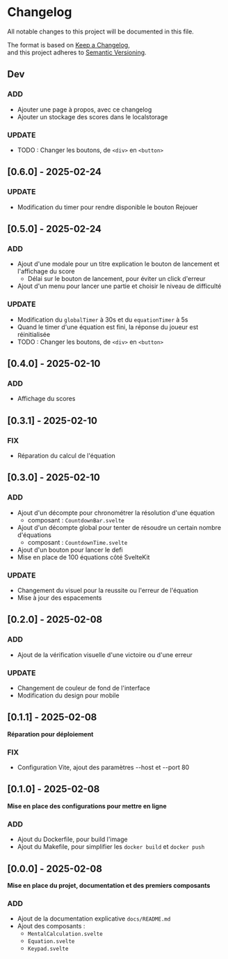 # Changelog

All notable changes to this project will be documented in this file.

The format is based on [Keep a Changelog](https://keepachangelog.com/en/1.1.0/),  
and this project adheres to [Semantic Versioning](https://semver.org/spec/v2.0.0.html).

## Dev

### ADD

- Ajouter une page à propos, avec ce changelog
- Ajouter un stockage des scores dans le localstorage

### UPDATE

- TODO : Changer les boutons, de `<div>` en `<button>`

## [0.6.0] - 2025-02-24

### UPDATE

- Modification du timer pour rendre disponible le bouton Rejouer

## [0.5.0] - 2025-02-24

### ADD

- Ajout d'une modale pour un titre explication le bouton de lancement et l'affichage du score
  - Délai sur le bouton de lancement, pour éviter un click d'erreur
- Ajout d'un menu pour lancer une partie et choisir le niveau de difficulté

### UPDATE

- Modification du `globalTimer` à 30s et du `equationTimer` à 5s
- Quand le timer d'une équation est fini, la réponse du joueur est réinitialisée
- TODO : Changer les boutons, de `<div>` en `<button>`

## [0.4.0] - 2025-02-10

### ADD

- Affichage du scores

## [0.3.1] - 2025-02-10

### FIX

- Réparation du calcul de l'équation

## [0.3.0] - 2025-02-10

### ADD

- Ajout d'un décompte pour chronométrer la résolution d'une équation
  - composant : `CountdownBar.svelte`
- Ajout d'un décompte global pour tenter de résoudre un certain nombre d'équations
  - composant : `CountdownTime.svelte`
- Ajout d'un bouton pour lancer le defi
- Mise en place de 100 équations côté SvelteKit

### UPDATE

- Changement du visuel pour la reussite ou l'erreur de l'équation
- Mise à jour des espacements

## [0.2.0] - 2025-02-08

### ADD

- Ajout de la vérification visuelle d'une victoire ou d'une erreur

### UPDATE

- Changement de couleur de fond de l'interface
- Modification du design pour mobile


## [0.1.1] - 2025-02-08

**Réparation pour déploiement**

### FIX 
- Configuration Vite, ajout des paramètres --host et --port 80

## [0.1.0] - 2025-02-08

**Mise en place des configurations pour mettre en ligne**

### ADD

- Ajout du Dockerfile, pour build l'image
- Ajout du Makefile, pour simplifier les `docker build` et `docker push`

## [0.0.0] - 2025-02-08

**Mise en place du projet, documentation et des premiers composants**

### ADD

- Ajout de la documentation explicative `docs/README.md`
- Ajout des composants :
  - `MentalCalculation.svelte`
  - `Equation.svelte`
  - `Keypad.svelte`